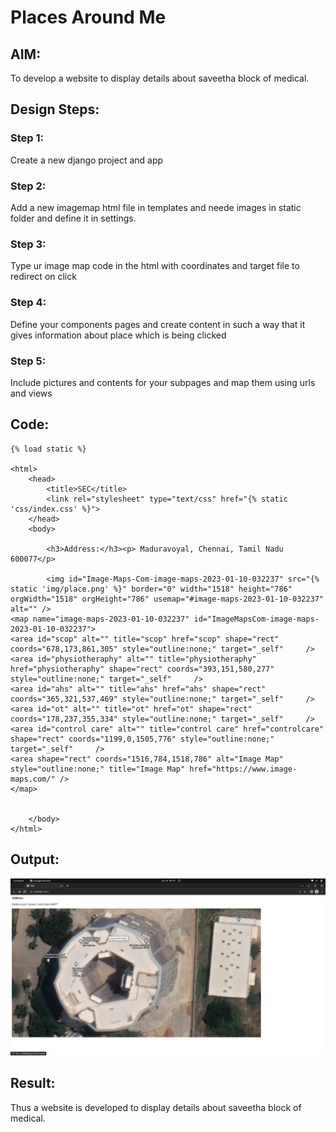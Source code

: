 # Places Around Me
## AIM:
To develop a website to display details about saveetha block of medical.

## Design Steps:

### Step 1:
Create a new django project and app
### Step 2:
Add a new imagemap html file in templates and neede images in static folder and define it in settings.
### Step 3:
Type ur image map code in the html with coordinates and target file to redirect on click
### Step 4:
Define your components pages and create content in such a way that it gives information about place which is being clicked
### Step 5:
Include pictures and contents for your subpages and map them using urls and views

## Code:
```
{% load static %}

<html>
    <head>
        <title>SEC</title>
        <link rel="stylesheet" type="text/css" href="{% static 'css/index.css' %}">
    </head>
    <body>

        <h3>Address:</h3><p> Maduravoyal, Chennai, Tamil Nadu 600077</p>
        
        <img id="Image-Maps-Com-image-maps-2023-01-10-032237" src="{% static 'img/place.png' %}" border="0" width="1518" height="786" orgWidth="1518" orgHeight="786" usemap="#image-maps-2023-01-10-032237" alt="" />
<map name="image-maps-2023-01-10-032237" id="ImageMapsCom-image-maps-2023-01-10-032237">
<area id="scop" alt="" title="scop" href="scop" shape="rect" coords="678,173,861,305" style="outline:none;" target="_self"     />
<area id="physiotheraphy" alt="" title="physiotheraphy" href="physiotheraphy" shape="rect" coords="393,151,580,277" style="outline:none;" target="_self"     />
<area id="ahs" alt="" title="ahs" href="ahs" shape="rect" coords="365,321,537,469" style="outline:none;" target="_self"     />
<area id="ot" alt="" title="ot" href="ot" shape="rect" coords="178,237,355,334" style="outline:none;" target="_self"     />
<area id="control care" alt="" title="control care" href="controlcare" shape="rect" coords="1199,0,1505,776" style="outline:none;" target="_self"     />
<area shape="rect" coords="1516,784,1518,786" alt="Image Map" style="outline:none;" title="Image Map" href="https://www.image-maps.com/" />
</map>


    </body>
</html>
```
## Output:
![output](place%20around.png)

## Result:
Thus a website is developed to display details about saveetha block of medical.
